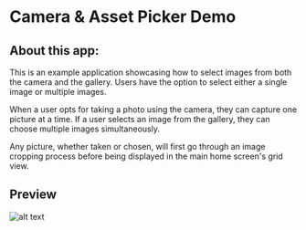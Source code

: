 # Camera & Asset Picker Demo

## About this app:

This is an example application showcasing how to select images from both the camera and the gallery. Users have the option to select either a single image or multiple images. 

When a user opts for taking a photo using the camera, they can capture one picture at a time. If a user selects an image from the gallery, they can choose multiple images simultaneously. 

Any picture, whether taken or chosen, will first go through an image cropping process before being displayed in the main home screen's grid view.

## Preview
![alt text](https://i.postimg.cc/T3kztCxD/imgonline-com-ua-twotoone-ZOo-Fuwh-HHiz91.png "img")
